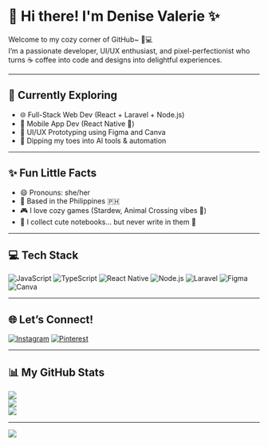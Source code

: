 # 🌸 Hi there! I'm Denise Valerie ✨

Welcome to my cozy corner of GitHub~ 🐰💻  
I’m a passionate developer, UI/UX enthusiast, and pixel-perfectionist who turns ☕ coffee into code and designs into delightful experiences.

---

## 🌱 Currently Exploring
- 🌐 Full-Stack Web Dev (React + Laravel + Node.js)
- 📱 Mobile App Dev (React Native 💙)
- 🎨 UI/UX Prototyping using Figma and Canva
- 🤖 Dipping my toes into AI tools & automation

---

## ✨ Fun Little Facts
- 😄 Pronouns: she/her
- 📍 Based in the Philippines 🇵🇭
- 🎮 I love cozy games (Stardew, Animal Crossing vibes 🍓)
- 💌 I collect cute notebooks… but never write in them 🙈

---

## 💻 Tech Stack
![JavaScript](https://img.shields.io/badge/javascript-%23F7DF1E.svg?style=for-the-badge&logo=javascript&logoColor=black)
![TypeScript](https://img.shields.io/badge/typescript-%23007ACC.svg?style=for-the-badge&logo=typescript&logoColor=white)
![React Native](https://img.shields.io/badge/react_native-%2320232a.svg?style=for-the-badge&logo=react&logoColor=%2361DAFB)
![Node.js](https://img.shields.io/badge/node.js-6DA55F?style=for-the-badge&logo=node.js&logoColor=white)
![Laravel](https://img.shields.io/badge/laravel-%23FF2D20.svg?style=for-the-badge&logo=laravel&logoColor=white)
![Figma](https://img.shields.io/badge/figma-%23F24E1E.svg?style=for-the-badge&logo=figma&logoColor=white)
![Canva](https://img.shields.io/badge/canva-%2300C4CC.svg?style=for-the-badge&logo=canva&logoColor=white)

---

## 🌐 Let’s Connect!
[![Instagram](https://img.shields.io/badge/Instagram-%23E4405F.svg?logo=Instagram&logoColor=white)](https://instagram.com/spring.strawberry)
[![Pinterest](https://img.shields.io/badge/Pinterest-%23E60023.svg?logo=Pinterest&logoColor=white)](https://pinterest.com/denisevaleriealin)

---

## 📊 My GitHub Stats

![](https://github-readme-stats.vercel.app/api?username=denisecutie&theme=merko&hide_border=false&include_all_commits=true&count_private=true)<br/>
![](https://nirzak-streak-stats.vercel.app/?user=denisecutie&theme=merko&hide_border=false)<br/>
![](https://github-readme-stats.vercel.app/api/top-langs/?username=denisecutie&theme=merko&hide_border=false&include_all_commits=true&count_private=true&layout=compact)

---

[![](https://visitcount.itsvg.in/api?id=denisecutie&icon=0&color=0)](https://visitcount.itsvg.in)

<!-- Made with lots of ☕ and 🍓 by Denise Valerie 🫶 -->
